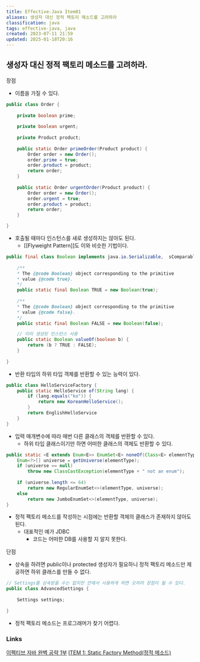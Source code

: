 ```yaml
---
title: Effective-Java Item01
aliases: 생성자 대신 정적 팩토리 메소드를 고려하라
classification: java
tags: effective-java, java
created: 2023-07-11 21:59
updated: 2025-01-18T20:16
---
```

## 생성자 대신 정적 팩토리 메소드를 고려하라.

장점
- 이름을 가질 수 있다.

```java
public class Order {  
  
	private boolean prime;  
  
	private boolean urgent;  
  
	private Product product;  
  
	public static Order primeOrder(Product product) {  
		Order order = new Order();  
		order.prime = true;  
		order.product = product;  
		return order;  
	}  
  
	public static Order urgentOrder(Product product) {  
		Order order = new Order();  
		order.urgent = true;  
		order.product = product;  
		return order;  
	}  

}
```

- 호출될 때마다 인스턴스를 새로 생성하지는 않아도 된다.
	- [[Flyweight Pattern]]도 이와 비슷한 기법이다.

```java
public final class Boolean implements java.io.Serializable,  sComparable<Boolean>, Constable {   
  
	/**  
	* The {@code Boolean} object corresponding to the primitive  
	* value {@code true}.  
	*/  
	public static final Boolean TRUE = new Boolean(true);  
  
	/**  
	* The {@code Boolean} object corresponding to the primitive  
	* value {@code false}.  
	*/  
	public static final Boolean FALSE = new Boolean(false);

	// 이미 생성된 인스턴스 사용
	public static Boolean valueOf(boolean b) {  
		return (b ? TRUE : FALSE);  
	}
  
}
```

- 반환 타입의 하위 타입 객체를 반환할 수 있는 능력이 있다.

```java
public class HelloServiceFactory {
	public static HelloService of(String lang) {
		if (lang.equals("ko")) {
			return new KoreanHelloService();
		}
		return EnglishHelloService
	}
}
```

- 입력 매개변수에 따라 매번 다른 클래스의 객체를 반환할 수 있다.
	- 하위 타입 클래스이기만 하면 어떠한 클래스의 객체도 반환할 수 있다.

```java
public static <E extends Enum<E>> EnumSet<E> noneOf(Class<E> elementType) {  
	Enum<?>[] universe = getUniverse(elementType);  
	if (universe == null)  
		throw new ClassCastException(elementType + " not an enum");  
	  
	if (universe.length <= 64)  
		return new RegularEnumSet<>(elementType, universe);  
	else  
		return new JumboEnumSet<>(elementType, universe);  
}
```

- 정적 팩토리 메소드를 작성하는 시점에는 반환할 객체의 클래스가 존재하지 않아도 된다.
	- 대표적인 예가 JDBC
		- 코드는 어떠한 DB를 사용할 지 알지 못한다.

단점
- 상속을 하려면 public이나 protected 생성자가 필요하니 정적 팩토리 메소드만 제공하면 하위 클래스를 만들 수 없다.

```java
// Settings를 상속받을 수는 없지만 안에서 사용하게 하면 오히려 장점이 될 수 있다.
public class AdvancedSettings {  
  
	Settings settings;  
  
}
```

- 정적 팩토리 메소드는 프로그래머가 찾기 어렵다.

### Links

[이펙티브 자바 완벽 공략 1부](https://www.inflearn.com/course/%EC%9D%B4%ED%8E%99%ED%8B%B0%EB%B8%8C-%EC%9E%90%EB%B0%94-1/dashboard)
[ITEM 1: Static Factory Method(정적 메소드)](https://dahye-jeong.gitbook.io/java/java/effective_java/2021-01-12-static-factory-methods)
